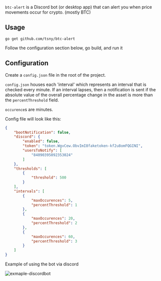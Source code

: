 `btc-alert` is a Discord bot (or desktop app) that can alert you when price movements occur for crypto. (mostly BTC)

## Usage

`go get github.com/tsny/btc-alert`

Follow the configuration section below, go build, and run it

## Configuration

Create a `config.json` file in the root of the project.

`config.json` houses each 'interval' which represents an interval that is checked every minute.
If an interval lapses, then a notification is sent if the absolute value of the overall percentage change in the asset is 
more than the `percentThreshold` field.

`occurence`s are minutes.

Config file will look like this: 

```json
{
    "bootNotification": false,
    "discord": {
        "enabled": false,
        "token": "token.WgvCew.ObvImI8faketoken-kf2u8omFQGINI",
        "usersToNotify": [
            "84090395092353024"
        ]
    },
    "thresholds": [
        {
            "threshold": 500
        }
    ],
    "intervals": [
        {
            "maxOccurences": 5,
            "percentThreshold": 1
        },
        {
            "maxOccurences": 20,
            "percentThreshold": 2
        },
        {
            "maxOccurences": 60,
            "percentThreshold": 3
        }
    ]
}
```

Example of using the bot via discord

![exmaple-discordbot](https://i.postimg.cc/x8VP962Y/image.png)